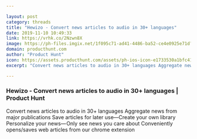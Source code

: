 ```yaml
---

layout: post
category: threads
title: "Hewizo - Convert news articles to audio in 30+ languages"
date: 2019-11-10 10:49:33
link: https://vrhk.co/2Nzwn8X
image: https://ph-files.imgix.net/1f095c71-ad41-4486-ba52-ce4e0925e71d?auto=format&fit=crop&h=512&w=1024
domain: producthunt.com
author: "Product Hunt"
icon: https://assets.producthunt.com/assets/ph-ios-icon-e1733530a1bfc41080db8161823f1ef262cdbbc933800c0a2a706f70eb9c277a.png
excerpt: "Convert news articles to audio in 30+ languages ️Aggregate news from major publications ️Save articles for later use—Create your own library ️Personalize your news— Only see news you care about ️Conveniently opens/saves web articles from our chrome extension"

---
```


### Hewizo - Convert news articles to audio in 30+ languages | Product Hunt

Convert news articles to audio in 30+ languages ️Aggregate news from major publications ️Save articles for later use—Create your own library ️Personalize your news— Only see news you care about ️Conveniently opens/saves web articles from our chrome extension